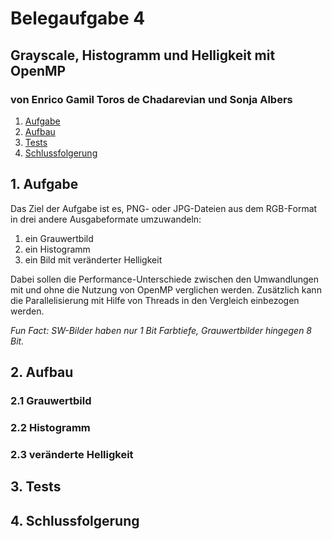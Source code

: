 # Belegaufgabe 4
## Grayscale, Histogramm und Helligkeit mit OpenMP
### von Enrico Gamil Toros de Chadarevian und Sonja Albers

1. [Aufgabe](#1.-Aufgabe)
2. [Aufbau](#2.-Aufbau)
3. [Tests](#3.-Tests)
4. [Schlussfolgerung](#4.-Schlussfolgerung)

## 1. Aufgabe

Das Ziel der Aufgabe ist es, PNG- oder JPG-Dateien aus dem RGB-Format in drei andere Ausgabeformate umzuwandeln:
1. ein Grauwertbild
2. ein Histogramm
3. ein Bild mit veränderter Helligkeit

Dabei sollen die Performance-Unterschiede zwischen den Umwandlungen mit und ohne die Nutzung von OpenMP verglichen werden. Zusätzlich kann die Parallelisierung mit Hilfe von Threads in den Vergleich einbezogen werden. 

*Fun Fact: SW-Bilder haben nur 1 Bit Farbtiefe, Grauwertbilder hingegen 8 Bit.*

## 2. Aufbau

### 2.1 Grauwertbild
### 2.2 Histogramm
### 2.3 veränderte Helligkeit

## 3. Tests

## 4. Schlussfolgerung